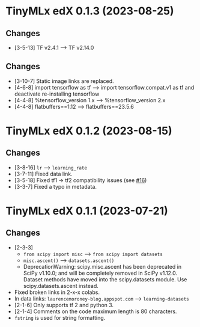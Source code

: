 # TinyMLx edX 0.1.3 (2023-08-25)

## Changes
- [3-5-13] TF v2.4.1 --> TF v2.14.0

## Changes
- [3-10-7] Static image links are replaced.
- [4-6-8] import tensorflow as tf --> import tensorflow.compat.v1 as tf and deactivate re-installing tensorflow
- [4-4-8] %tensorflow_version 1.x --> %tensorflow_version 2.x
- [4-4-8] flatbuffers==1.12 --> flatbuffers==23.5.6



# TinyMLx edX 0.1.2 (2023-08-15)

## Changes
- [3-8-16] `lr` --> `learning_rate`
- [3-7-11] Fixed data link.
- [3-5-18] Fixed tf1 -> tf2 compatibility issues (see [#16](https://github.com/tinyMLx/colabs/pull/16))
- [3-3-7] Fixed a typo in metadata. 


# TinyMLx edX 0.1.1 (2023-07-21)

## Changes
- [2-3-3] 
  - `from scipy import misc` --> `from scipy import datasets`
  - `misc.ascent()` --> `datasets.ascent()`
  - DeprecationWarning: scipy.misc.ascent has been deprecated in SciPy v1.10.0; 
    and will be completely removed in SciPy v1.12.0. Dataset methods have moved 
    into the scipy.datasets module. Use scipy.datasets.ascent instead.
- Fixed broken links in 2-x-x colabs. 
- In data links: `laurencemoroney-blog.appspot.com` --> `learning-datasets`
- [2-1-6] Only supports tf 2 and python 3.
- [2-1-4] Comments on the code maximum length is 80 characters.
- `fstring` is used for string formatting.
